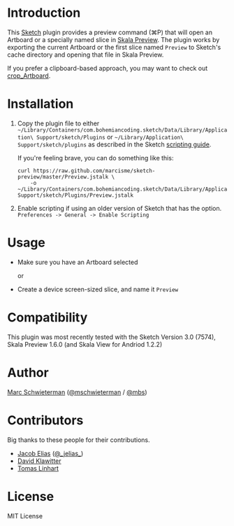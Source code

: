 # Introduction

This [Sketch](http://bohemiancoding.com/sketch) plugin provides a preview
command (⌘P) that will open an Artboard or a specially named slice in
[Skala Preview](http://bjango.com/mac/skalapreview). The plugin works by
exporting the current Artboard or the first slice named `Preview` to Sketch's
cache directory and opening that file in Skala Preview.

If you prefer a clipboard-based approach, you may want to check out
[crop_Artboard](https://github.com/FredericJacobs/crop_Artboard).

# Installation

1. Copy the plugin file to either
`~/Library/Containers/com.bohemiancoding.sketch/Data/Library/Application\ Support/sketch/Plugins`
or `~/Library/Application\ Support/sketch/plugins` as described in the Sketch
[scripting guide](http://bohemiancoding.com/sketch/scripting).

    If you're feeling brave, you can do something like this:
    ```
    curl https://raw.github.com/marcisme/sketch-preview/master/Preview.jstalk \
        -o ~/Library/Containers/com.bohemiancoding.sketch/Data/Library/Application\ Support/sketch/Plugins/Preview.jstalk
    ```

2. Enable scripting if using an older version of Sketch that has the option.
`Preferences -> General -> Enable Scripting`

# Usage

* Make sure you have an Artboard selected

    or

* Create a device screen-sized slice, and name it `Preview`

# Compatibility

This plugin was most recently tested with the Sketch Version 3.0 (7574), Skala Preview 1.6.0 (and Skala View for Andriod 1.2.2)

# Author

[Marc Schwieterman](https://github.com/marcisme) ([@mschwieterman](https://twitter.com/mschwieterman) / [@mbs](https://app.net/mbs))

# Contributors

Big thanks to these people for their contributions.

* [Jacob Elias](https://github.com/jelias) ([@\_jelias\_](https://twitter.com/_jelias_))
* [David Klawitter](https://github.com/davidklaw)
* [Tomas Linhart](https://github.com/TomasLinhart)

# License

MIT License
